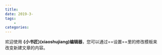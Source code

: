 ```yaml
---
title:  
date: 2019-3-
tags:
    -   
categories:  
---
```



欢迎使用 **{小书匠}(xiaoshujiang)编辑器**，您可以通过==设置==里的修改模板来改变新建文章的内容。